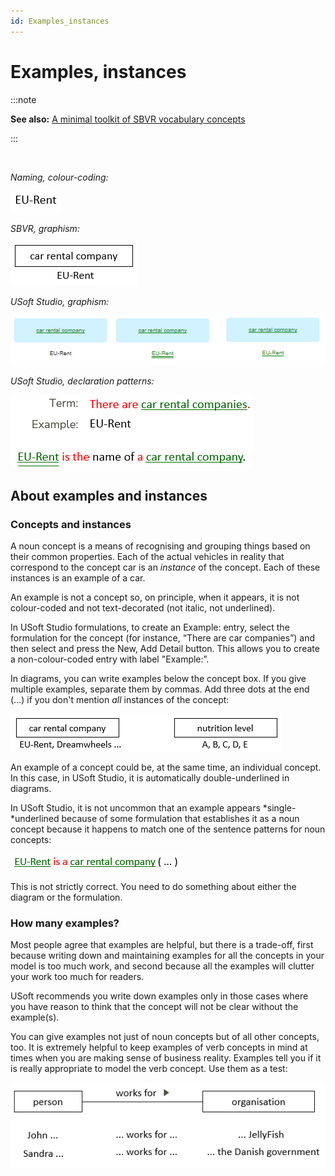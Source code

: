 ```yaml
---
id: Examples_instances
---
```


# Examples, instances


:::note

**See also:** [A minimal toolkit of SBVR vocabulary concepts](/docs/Business_rules/Vocabulary_concepts/A_minimal_toolkit_of_SBVR_vocabulary_concepts.md)

:::

 

*Naming, colour-coding:*

![](./assets/f3c35d51-92df-471f-9ff2-5cff563330e6.png)

*SBVR, graphism:*

![](./assets/3284f218-5e9f-418e-8b03-45668d122265.png)

*USoft Studio, graphism:*

![](./assets/7f45e8c5-e9af-4023-85d3-d54e54764968.png)

*USoft Studio, declaration patterns:*

![](./assets/98d3f699-fb21-467e-9520-a0e3fcb2ad9c.png)

## About examples and instances

### Concepts and instances

A noun concept is a means of recognising and grouping things based on their common properties. Each of the actual vehicles in reality that correspond to the concept car is an *instance* of the concept. Each of these instances is an example of a car.

An example is not a concept so, on principle, when it appears, it is not colour-coded and not text-decorated (not italic, not underlined).

In USoft Studio formulations, to create an Example: entry, select the formulation for the concept (for instance, “There are car companies”) and then select and press the New, Add Detail button. This allows you to create a non-colour-coded entry with label "Example:”.

In diagrams, you can write examples below the concept box. If you give multiple examples, separate them by commas. Add three dots at the end (...) if you don't mention *all* instances of the concept:

![](./assets/f07058c7-1945-4907-a509-ca7e3db7a979.png)

An example of a concept could be, at the same time, an individual concept. In this case, in USoft Studio, it is automatically double-underlined in diagrams.

In USoft Studio, it is not uncommon that an example appears *single-*underlined because of some formulation that establishes it as a noun concept because it happens to match one of the sentence patterns for noun concepts:

![](./assets/aaad683b-2981-4103-a361-25ae8723f8e5.png)

This is not strictly correct. You need to do something about either the diagram or the formulation.

### How many examples?

Most people agree that examples are helpful, but there is a trade-off, first because writing down and maintaining examples for all the concepts in your model is too much work, and second because all the examples will clutter your work too much for readers.

USoft recommends you write down examples only in those cases where you have reason to think that the concept will not be clear without the example(s).

You can give examples not just of noun concepts but of all other concepts, too. It is extremely helpful to keep examples of verb concepts in mind at times when you are making sense of business reality. Examples tell you if it is really appropriate to model the verb concept. Use them as a test:

![](./assets/c4d8ddee-376b-49e6-8e16-99573f75f441.png)

 

 